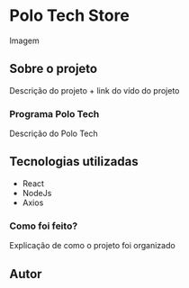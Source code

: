 # Polo Tech Store 

Imagem 

## Sobre o projeto

Descrição do projeto + link do vído do projeto

### Programa Polo Tech 

Descrição do Polo Tech 

## Tecnologias utilizadas 

<ul>
<li>React</li>
<li> NodeJs </li>
<li> Axios </li>
</ul>

### Como foi feito? 

Explicação de como o projeto foi organizado  

## Autor 




